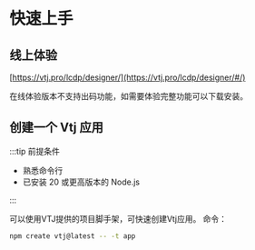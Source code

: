 # 快速上手

## 线上体验

[https://vtj.pro/lcdp/designer/](https://vtj.pro/lcdp/designer/#/)

在线体验版本不支持出码功能，如需要体验完整功能可以下载安装。

## 创建一个 Vtj 应用

:::tip 前提条件

- 熟悉命令行
- 已安装 20 或更高版本的 Node.js

:::

可以使用VTJ提供的项目脚手架，可快速创建Vtj应用。 命令：

```sh
npm create vtj@latest -- -t app
```
